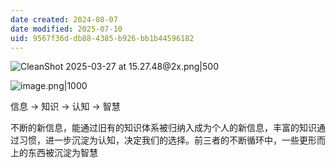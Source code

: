 ```yaml
---
date created: 2024-08-07
date modified: 2025-07-10
uid: 9567f36d-db88-4385-b926-bb1b44596182
---
```


![CleanShot 2025-03-27 at 15.27.48@2x.png|500](https://imagehosting4picgo.oss-cn-beijing.aliyuncs.com/imagehosting/fix-dir%2Fmedia%2Fmedia_ebeJ5vgXnA%2F2025%2F03%2F27%2F15-28-10-dbb6bf03dfbae1bef35789407005533e-CleanShot%202025-03-27%20at%2015.27.48-2x-1c2939.png)

![image.png|1000](https://imagehosting4picgo.oss-cn-beijing.aliyuncs.com/imagehosting/fix-dir%2Fpicgo%2Fpicgo-clipboard-images%2F2024%2F10%2F01%2F17-12-01-4e8abb4b7a7c1949763a09009776dfa5-202410011712243-f5dc5e.png)

信息 -> 知识 -> 认知 -> 智慧

不断的新信息，能通过旧有的知识体系被归纳入成为个人的新信息，丰富的知识通过习惯，进一步沉淀为认知，决定我们的选择。前三者的不断循环中，一些更形而上的东西被沉淀为智慧
